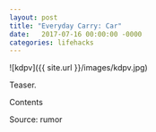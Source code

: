 ```yaml
---
layout: post
title: "Everyday Carry: Car"
date:   2017-07-16 00:00:00 -0000
categories: lifehacks
---
```


![kdpv]({{ site.url }}/images/kdpv.jpg)

Teaser.

<!--more-->

Contents

Source: rumor
